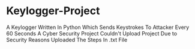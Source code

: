 # Keylogger-Project
A Keylogger Written In Python Which Sends Keystrokes To Attacker Every 60 Seconds
A Cyber Security Project
Couldn't Upload Project Due to Security Reasons
Uploaded The Steps In .txt File
